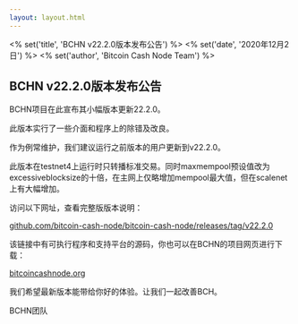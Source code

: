 ```yaml
---
layout: layout.html
---
```


<% set('title', 'BCHN v22.2.0版本发布公告') %>
<% set('date', '2020年12月2日') %>
<% set('author', 'Bitcoin Cash Node Team') %>

## BCHN v22.2.0版本发布公告

BCHN项目在此宣布其小幅版本更新22.2.0。

此版本实行了一些介面和程序上的除错及改良。

作为例常维护，我们建议运行之前版本的用户更新到v22.2.0。

此版本在testnet4上运行时只转播标准交易。同时maxmempool预设值改为excessiveblocksize的十倍，在主网上仅略增加mempool最大值，但在scalenet上有大幅增加。

访问以下网址，查看完整版版本说明：

[github.com/bitcoin-cash-node/bitcoin-cash-node/releases/tag/v22.2.0](https://github.com/bitcoin-cash-node/bitcoin-cash-node/releases/tag/v22.2.0)

该链接中有可执行程序和支持平台的源码，你也可以在BCHN的项目网页进行下载：

[bitcoincashnode.org](https://bitcoincashnode.org/zh/)

我们希望最新版本能带给你好的体验。让我们一起改善BCH。

BCHN团队
